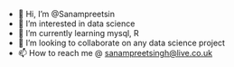 - 👋 Hi, I’m @Sanampreetsin
- 👀 I’m interested in data science
- 🌱 I’m currently learning mysql, R
- 💞️ I’m looking to collaborate on any data science project
- 📫 How to reach me @ sanampreetsingh@live.co.uk

<!---
Sanampreetsin/Sanampreetsin is a ✨ special ✨ repository because its `README.md` (this file) appears on your GitHub profile.
You can click the Preview link to take a look at your changes.
--->
